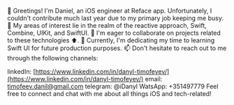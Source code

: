 
👋 Greetings! I'm Daniel, an iOS engineer at Reface app. Unfortunately, I couldn't contribute much last year due to my primary job keeping me busy.
👀 My areas of interest lie in the realm of the reactive approach, Swift, Combine, UIKit, and SwiftUI.
💞️ I'm eager to collaborate on projects related to these technologies ⬆️.
🌱 Currently, I'm dedicating my time to learning Swift UI for future production purposes.
📫 Don't hesitate to reach out to me through the following channels:

linkedIn: [https://www.linkedin.com/in/danyl-timofeyev/](https://www.linkedin.com/in/danyl-timofeyev/)
email: timofeev.danil@gmail.com 
telegram: @iDanyl
WatsApp: +351497779
Feel free to connect and chat with me about all things iOS and tech-related!

<!---
redmilk/redmilk is a ✨ special ✨ repository because its `README.md` (this file) appears on your GitHub profile.
You can click the Preview link to take a look at your changes.
--->

